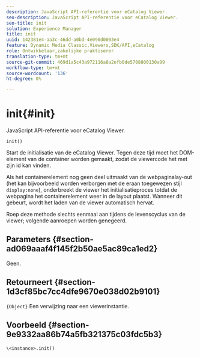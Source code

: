 ```yaml
---
description: JavaScript API-referentie voor eCatalog Viewer.
seo-description: JavaScript API-referentie voor eCatalog Viewer.
seo-title: init
solution: Experience Manager
title: init
uuid: 142381e4-aa3c-46dd-a0bd-4e090d0003e4
feature: Dynamic Media Classic,Viewers,SDK/API,eCatalog
role: Ontwikkelaar,zakelijke praktiserer
translation-type: tm+mt
source-git-commit: 469d1a5c43a972116a8a2efb0de5708800130a99
workflow-type: tm+mt
source-wordcount: '136'
ht-degree: 0%

---
```



# init{#init}

JavaScript API-referentie voor eCatalog Viewer.

`init()`

Start de initialisatie van de eCatalog Viewer. Tegen deze tijd moet het DOM-element van de container worden gemaakt, zodat de viewercode het met zijn id kan vinden.

Als het containerelement nog geen deel uitmaakt van de webpaginalay-out (het kan bijvoorbeeld worden verborgen met de eraan toegewezen stijl `display:none`), onderbreekt de viewer het initialisatieproces totdat de webpagina het containerelement weer in de layout plaatst. Wanneer dit gebeurt, wordt het laden van de viewer automatisch hervat.

Roep deze methode slechts eenmaal aan tijdens de levenscyclus van de viewer; volgende aanroepen worden genegeerd.

## Parameters {#section-ad069aaaf4f145f2b50ae5ac89ca1ed2}

Geen.

## Retourneert {#section-1d3cf85bc7cc4dfe9670e038d02b9101}

`{Object}` Een verwijzing naar een viewerinstantie.

## Voorbeeld {#section-9e9332aa86b74a5fb321375c03fdc5b3}

```
\<instance>.init()
```

